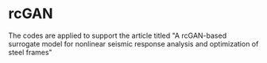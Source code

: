 # rcGAN
The codes are applied to support the article titled "A rcGAN-based surrogate model for nonlinear seismic response analysis and optimization of steel frames"
